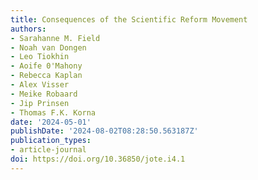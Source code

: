 ```yaml
---
title: Consequences of the Scientific Reform Movement
authors:
- Sarahanne M. Field
- Noah van Dongen
- Leo Tiokhin
- Aoife 0'Mahony
- Rebecca Kaplan
- Alex Visser
- Meike Robaard
- Jip Prinsen
- Thomas F.K. Korna
date: '2024-05-01'
publishDate: '2024-08-02T08:28:50.563187Z'
publication_types:
- article-journal
doi: https://doi.org/10.36850/jote.i4.1
---
```

